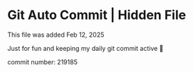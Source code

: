 # Git Auto Commit | Hidden File

This file was added Feb 12, 2025

Just for fun and keeping my daily git commit active 🤪

commit number: 219185
